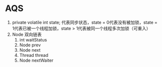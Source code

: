 # AQS

1. private volatile int state; 代表同步状态，state = 0代表没有被加锁，state = 1代表已被一个线程加锁，state > 1代表被同一个线程多次加锁（可重入）
2. Node 双向链表
    1. int waitStatus
    2. Node prev
    3. Node next
    4. Thread thread
    5. Node nextWaiter